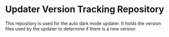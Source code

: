 # Updater Version Tracking Repository
This repository is used for the auto dark mode updater. It holds the version files used by the updater to determine if there is a new version
